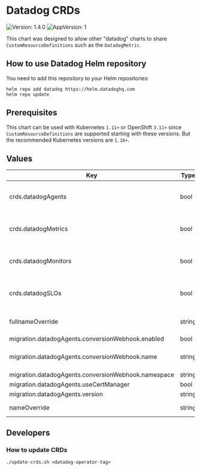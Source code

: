 # Datadog CRDs

![Version: 1.4.0](https://img.shields.io/badge/Version-1.4.0-informational?style=flat-square) ![AppVersion: 1](https://img.shields.io/badge/AppVersion-1-informational?style=flat-square)

This chart was designed to allow other "datadog" charts to share `CustomResourceDefinitions` such as the `DatadogMetric`.

## How to use Datadog Helm repository

You need to add this repository to your Helm repositories:

```
helm repo add datadog https://helm.datadoghq.com
helm repo update
```

## Prerequisites

This chart can be used with Kubernetes `1.11+` or OpenShift `3.11+` since  `CustomResourceDefinitions` are supported starting with these versions.
But the recommended Kubernetes versions are `1.16+`.

## Values

| Key | Type | Default | Description |
|-----|------|---------|-------------|
| crds.datadogAgents | bool | `false` | Set to true to deploy the DatadogAgents CRD |
| crds.datadogMetrics | bool | `false` | Set to true to deploy the DatadogMetrics CRD |
| crds.datadogMonitors | bool | `false` | Set to true to deploy the DatadogMonitors CRD |
| crds.datadogSLOs | bool | `false` | Set to true to deploy the DatadogSLO CRD |
| fullnameOverride | string | `""` | Override the fully qualified app name |
| migration.datadogAgents.conversionWebhook.enabled | bool | `false` |  |
| migration.datadogAgents.conversionWebhook.name | string | `"datadog-operator-webhook-service"` |  |
| migration.datadogAgents.conversionWebhook.namespace | string | `"default"` |  |
| migration.datadogAgents.useCertManager | bool | `false` |  |
| migration.datadogAgents.version | string | `"v2alpha1"` |  |
| nameOverride | string | `""` | Override name of app |

## Developers

### How to update CRDs

```shell
./update-crds.sh <datadog-operator-tag>
```
